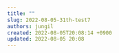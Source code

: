 ```yaml
---
title: ""
slug: 2022-08-05-31th-test7
authors: jungil
created: 2022-08-05T20:08:14 +0900
updated: 2022-08-05 20:08
---
```


## 


